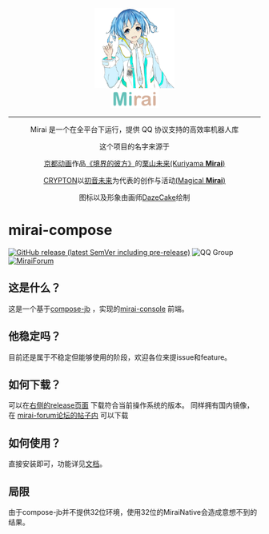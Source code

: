 <div align="center">
   <img width="160" src="https://github.com/mamoe/mirai/blob/dev/docs/mirai.png" alt="logo"></br>


   <img width="95" src="https://github.com/mamoe/mirai/blob/dev/docs/mirai.svg" alt="title">

----
Mirai 是一个在全平台下运行，提供 QQ 协议支持的高效率机器人库

这个项目的名字来源于
<p><a href = "http://www.kyotoanimation.co.jp/">京都动画</a>作品<a href = "https://zh.moegirl.org/zh-hans/%E5%A2%83%E7%95%8C%E7%9A%84%E5%BD%BC%E6%96%B9">《境界的彼方》</a>的<a href = "https://zh.moegirl.org/zh-hans/%E6%A0%97%E5%B1%B1%E6%9C%AA%E6%9D%A5">栗山未来(Kuriyama <b>Mirai</b>)</a></p>
<p><a href = "https://www.crypton.co.jp/">CRYPTON</a>以<a href = "https://www.crypton.co.jp/miku_eng">初音未来</a>为代表的创作与活动<a href = "https://magicalmirai.com/2019/index_en.html">(Magical <b>Mirai</b>)</a></p>
图标以及形象由画师<a href = "https://github.com/DazeCake">DazeCake</a>绘制
</div>

# mirai-compose

[![GitHub release (latest SemVer including pre-release)](https://img.shields.io/github/v/release/sonder-joker/mirai-compose?include_prereleases)](https://github.com/sonder-joker/mirai-compose/releases)
![QQ Group](https://img.shields.io/badge/交流群-1004268447-informational?style=flat-square&logo=tencent-qq)
[![MiraiForum](https://img.shields.io/badge/官方论坛-mirai--forum-blueviolet?style=flat-square&logo=appveyor)](https://mirai.mamoe.net)

## 这是什么？

这是一个基于[compose-jb](https://github.com/jetbrains/compose-jb) ，实现的[mirai-console](https://github.com/mamoe/mirai-console)
前端。

## 他稳定吗？

目前还是属于不稳定但能够使用的阶段，欢迎各位来提issue和feature。

## 如何下载？

可以在[右侧的release页面](https://github.com/sonder-joker/mirai-compose/releases) 下载符合当前操作系统的版本。
同样拥有国内镜像，在 [mirai-forum论坛的帖子内](https://mirai.mamoe.net/topic/215/mirai-compose-%E8%B7%A8%E5%B9%B3%E5%8F%B0-%E5%9B%BE%E5%BD%A2%E5%8C%96-%E6%98%93%E5%AE%89%E8%A3%85%E7%9A%84mirai-console%E5%AE%A2%E6%88%B7%E7%AB%AF)
可以下载

## 如何使用？

直接安装即可，功能详见[文档](docs/FEATURES.md)。

## 局限

由于compose-jb并不提供32位环境，使用32位的MiraiNative会造成意想不到的结果。
